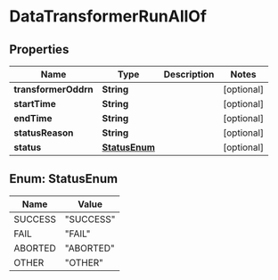 

# DataTransformerRunAllOf

## Properties

Name | Type | Description | Notes
------------ | ------------- | ------------- | -------------
**transformerOddrn** | **String** |  |  [optional]
**startTime** | **String** |  |  [optional]
**endTime** | **String** |  |  [optional]
**statusReason** | **String** |  |  [optional]
**status** | [**StatusEnum**](#StatusEnum) |  |  [optional]



## Enum: StatusEnum

Name | Value
---- | -----
SUCCESS | &quot;SUCCESS&quot;
FAIL | &quot;FAIL&quot;
ABORTED | &quot;ABORTED&quot;
OTHER | &quot;OTHER&quot;



